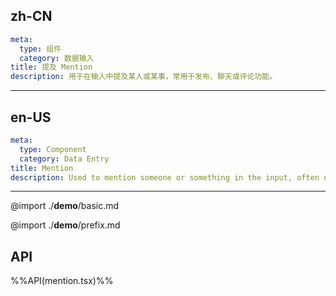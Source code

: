 ## zh-CN
```yaml
meta:
  type: 组件
  category: 数据输入
title: 提及 Mention
description: 用于在输入中提及某人或某事，常用于发布、聊天或评论功能。
```
---
## en-US
```yaml
meta:
  type: Component
  category: Data Entry
title: Mention
description: Used to mention someone or something in the input, often used for posting, chatting or commenting.
```
---

@import ./__demo__/basic.md

@import ./__demo__/prefix.md

## API

%%API(mention.tsx)%%
